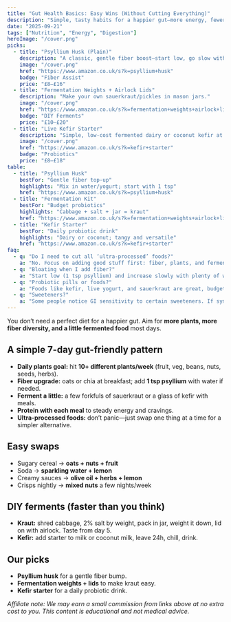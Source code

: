 ```yaml
---
title: "Gut Health Basics: Easy Wins (Without Cutting Everything)"
description: "Simple, tasty habits for a happier gut—more energy, fewer slumps, and steadier moods."
date: "2025-09-21"
tags: ["Nutrition", "Energy", "Digestion"]
heroImage: "/cover.png"
picks:
  - title: "Psyllium Husk (Plain)"
    description: "A classic, gentle fiber boost—start low, go slow with water."
    image: "/cover.png"
    href: "https://www.amazon.co.uk/s?k=psyllium+husk"
    badge: "Fiber Assist"
    price: "£8–£16"
  - title: "Fermentation Weights + Airlock Lids"
    description: "Make your own sauerkraut/pickles in mason jars."
    image: "/cover.png"
    href: "https://www.amazon.co.uk/s?k=fermentation+weights+airlock+lids"
    badge: "DIY Ferments"
    price: "£10–£20"
  - title: "Live Kefir Starter"
    description: "Simple, low-cost fermented dairy or coconut kefir at home."
    image: "/cover.png"
    href: "https://www.amazon.co.uk/s?k=kefir+starter"
    badge: "Probiotics"
    price: "£8–£18"
table:
  - title: "Psyllium Husk"
    bestFor: "Gentle fiber top-up"
    highlights: "Mix in water/yogurt; start with 1 tsp"
    href: "https://www.amazon.co.uk/s?k=psyllium+husk"
  - title: "Fermentation Kit"
    bestFor: "Budget probiotics"
    highlights: "Cabbage + salt + jar = kraut"
    href: "https://www.amazon.co.uk/s?k=fermentation+weights+airlock+lids"
  - title: "Kefir Starter"
    bestFor: "Daily probiotic drink"
    highlights: "Dairy or coconut; tangy and versatile"
    href: "https://www.amazon.co.uk/s?k=kefir+starter"
faq:
  - q: "Do I need to cut all ‘ultra-processed’ foods?"
    a: "No. Focus on adding good stuff first: fiber, plants, and ferments. You’ll naturally crowd out the rest."
  - q: "Bloating when I add fiber?"
    a: "Start low (1 tsp psyllium) and increase slowly with plenty of water. Diverse plants help more than ‘lots of one thing’."
  - q: "Probiotic pills or foods?"
    a: "Foods like kefir, live yogurt, and sauerkraut are great, budget-friendly options."
  - q: "Sweeteners?"
    a: "Some people notice GI sensitivity to certain sweeteners. If symptoms show up, test one change at a time."
---
```


You don’t need a perfect diet for a happier gut. Aim for **more plants, more fiber diversity, and a little fermented food** most days.

## A simple 7-day gut-friendly pattern
- **Daily plants goal:** hit **10+ different plants/week** (fruit, veg, beans, nuts, seeds, herbs).
- **Fiber upgrade:** oats or chia at breakfast; add **1 tsp psyllium** with water if needed.
- **Ferment a little:** a few forkfuls of sauerkraut or a glass of kefir with meals.
- **Protein with each meal** to steady energy and cravings.
- **Ultra-processed foods:** don’t panic—just swap one thing at a time for a simpler alternative.

## Easy swaps
- Sugary cereal → **oats + nuts + fruit**
- Soda → **sparkling water + lemon**
- Creamy sauces → **olive oil + herbs + lemon**
- Crisps nightly → **mixed nuts** a few nights/week

## DIY ferments (faster than you think)
- **Kraut:** shred cabbage, 2% salt by weight, pack in jar, weight it down, lid on with airlock. Taste from day 5.
- **Kefir:** add starter to milk or coconut milk, leave 24h, chill, drink.

## Our picks
- **Psyllium husk** for a gentle fiber bump.
- **Fermentation weights + lids** to make kraut easy.
- **Kefir starter** for a daily probiotic drink.

*Affiliate note: We may earn a small commission from links above at no extra cost to you. This content is educational and not medical advice.*

